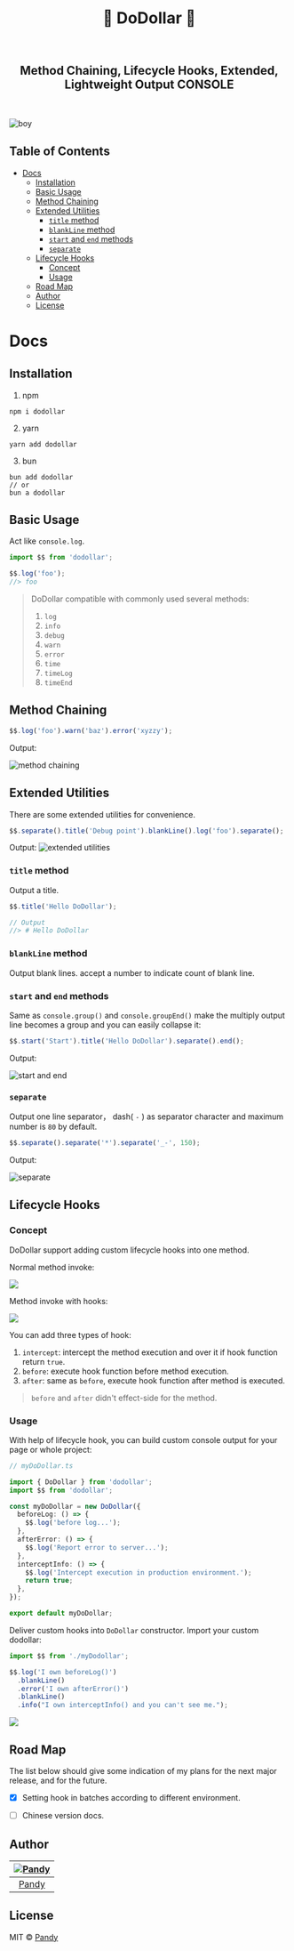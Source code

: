 <h1 align="center">🌟 DoDollar 🌟 </h1>

<br />

<h2 align="center">Method Chaining, Lifecycle Hooks, Extended, Lightweight Output CONSOLE</h2>

<br />

![boy](public/boy.png)

## Table of Contents

- [Docs](#docs)
  - [Installation](#installation)
  - [Basic Usage](#basic-usage)
  - [Method Chaining](#method-chaining)
  - [Extended Utilities](#extended-utilities)
    - [`title` method](#title-method)
    - [`blankLine` method](#blankline-method)
    - [`start` and `end` methods](#start-and-end-methods)
    - [`separate`](#separate)
  - [Lifecycle Hooks](#lifecycle-hooks)
    - [Concept](#concept)
    - [Usage](#usage)
  - [Road Map](#road-map)
  - [Author](#author)
  - [License](#license)

# Docs

## Installation

1. npm

```shell
npm i dodollar
```

2. yarn

```shell
yarn add dodollar
```

3. bun

```shell
bun add dodollar
// or
bun a dodollar
```

## Basic Usage

Act like `console.log`.

```ts
import $$ from 'dodollar';

$$.log('foo');
//> foo
```

> DoDollar compatible with commonly used several methods:
>
> 1. `log`
> 2. `info`
> 3. `debug`
> 4. `warn`
> 5. `error`
> 6. `time`
> 7. `timeLog`
> 8. `timeEnd`

## Method Chaining

```ts
$$.log('foo').warn('baz').error('xyzzy');
```

Output:

![method chaining](public/method%20chaining.png)

## Extended Utilities

There are some extended utilities for convenience.

```ts
$$.separate().title('Debug point').blankLine().log('foo').separate();
```

Output:
![extended utilities](public/extended%20utilities.png)

### `title` method

Output a title.

```ts
$$.title('Hello DoDollar');

// Output
//> # Hello DoDollar
```

### `blankLine` method

Output blank lines. accept a number to indicate count of blank line.

### `start` and `end` methods

Same as `console.group()` and `console.groupEnd()` make the multiply output line becomes a group and you can easily collapse it:

```ts
$$.start('Start').title('Hello DoDollar').separate().end();
```

Output:

![start and end](public/start%20and%20end.png)

### `separate`

Output one line separator， dash( `-` ) as separator character and maximum number is `80` by default.

```ts
$$.separate().separate('*').separate('_-', 150);
```

Output:

![separate](public/separate.png)

## Lifecycle Hooks

### Concept

DoDollar support adding custom lifecycle hooks into one method.

Normal method invoke:

![](public/normal%20invoke.png)

Method invoke with hooks:

![](public/invoke%20with%20hooks.png)

You can add three types of hook:

1. `intercept`: intercept the method execution and over it if hook function return `true`.
2. `before`: execute hook function before method execution.
3. `after`: same as `before`, execute hook function after method is executed.

> `before` and `after` didn't effect-side for the method.

### Usage

With help of lifecycle hook, you can build custom console output for your page or whole project:

```ts
// myDoDollar.ts

import { DoDollar } from 'dodollar';
import $$ from 'dodollar';

const myDoDollar = new DoDollar({
  beforeLog: () => {
    $$.log('before log...');
  },
  afterError: () => {
    $$.log('Report error to server...');
  },
  interceptInfo: () => {
    $$.log('Intercept execution in production environment.');
    return true;
  },
});

export default myDoDollar;
```

Deliver custom hooks into `DoDollar` constructor.
Import your custom dodollar:

```ts
import $$ from './myDodollar';

$$.log('I own beforeLog()')
  .blankLine()
  .error('I own afterError()')
  .blankLine()
  .info("I own interceptInfo() and you can't see me.");
```

![](public/lifecycle%20hooks.png)

## Road Map

The list below should give some indication of my plans for the next major release, and for the future.

- [x] Setting hook in batches according to different environment.
- [ ] Chinese version docs.


## Author

| [![Pandy](https://avatars.githubusercontent.com/u/68799055?v=4)](https://github.com/Penggeor) |
| :-------------------------------------------------------------------------------------------: |
|                             [Pandy](https://github.com/Penggeor)                              |

## License

MIT © [Pandy](https://avatars.githubusercontent.com/u/68799055?v=4)
